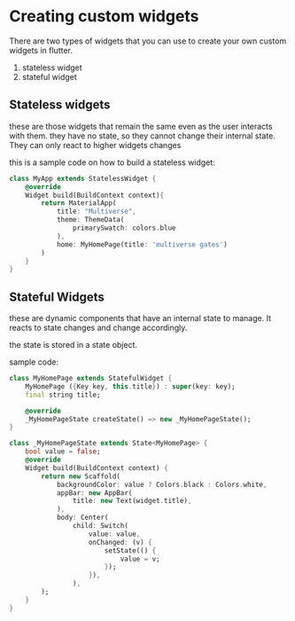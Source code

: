 # Creating custom widgets

There are two types of widgets that you can use to create your own custom widgets in flutter.

1. stateless widget
2. stateful widget

## Stateless widgets

these are those widgets that remain the same even as the user interacts with them. they have no state, so they cannot change their internal state. They can only react to higher widgets changes

this is a sample code on how to build a stateless widget:

```dart
class MyApp extends StatelessWidget {
    @override
    Widget build(BuildContext context){
        return MaterialApp(
            title: "Multiverse",
            theme: ThemeData(
                primarySwatch: colors.blue
            ),
            home: MyHomePage(title: 'multiverse gates')
        )
    }
}
```

## Stateful Widgets

these are dynamic components that have an internal state to manage. It reacts to state changes and change accordingly.

the state is stored in a state object.

sample code:

```dart
class MyHomePage extends StatefulWidget {
    MyHomePage ({Key key, this.title}) : super(key: key);
    final string title;

    @override
    _MyHomePageState createState() => new _MyHomePageState();
}

class _MyHomePageState extends State<MyHomePage> {
    bool value = false;
    @override
    Widget build(BuildContext context) {
        return new Scaffold(
            backgroundColor: value ? Colors.black : Colors.white,
            appBar: new AppBar(
                title: new Text(widget.title),
            ),
            body: Center(
                child: Switch(
                    value: value,
                    onChanged: (v) {
                        setState(() {
                            value = v;
                        });
                    }),
                ),
        );
    }
}
```
